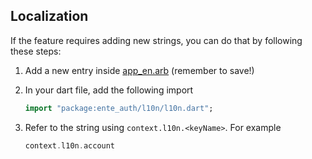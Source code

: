 ## Localization

If the feature requires adding new strings, you can do that by following these
steps:

1. Add a new entry inside
   [app_en.arb](https://github.com/ente-io/auth/blob/main/lib/l10n/arb/app_en.arb)
   (remember to save!)

2.  In your dart file, add the following import

    ```dart
    import "package:ente_auth/l10n/l10n.dart";
    ```

3. Refer to the string using `context.l10n.<keyName>`. For example

    ```dart
    context.l10n.account
    ```
